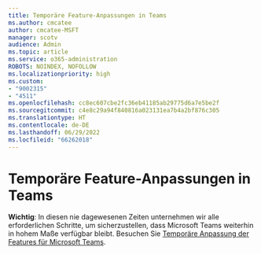 ```yaml
---
title: Temporäre Feature-Anpassungen in Teams
ms.author: cmcatee
author: cmcatee-MSFT
manager: scotv
audience: Admin
ms.topic: article
ms.service: o365-administration
ROBOTS: NOINDEX, NOFOLLOW
ms.localizationpriority: high
ms.custom:
- "9002315"
- "4511"
ms.openlocfilehash: cc8ec607cbe2fc36eb41185ab29775d6a7e5be2f
ms.sourcegitcommit: c4e8c29a94f840816a023131ea7b4a2bf876c305
ms.translationtype: HT
ms.contentlocale: de-DE
ms.lasthandoff: 06/29/2022
ms.locfileid: "66262018"
---
```

# <a name="teams-temporary-feature-adjustments"></a>Temporäre Feature-Anpassungen in Teams

**Wichtig**: In diesen nie dagewesenen Zeiten unternehmen wir alle erforderlichen Schritte, um sicherzustellen, dass Microsoft Teams weiterhin in hohem Maße verfügbar bleibt. Besuchen Sie [Temporäre Anpassung der Features für Microsoft Teams](https://admin.microsoft.com/Adminportal/Home?source=applauncher#MessageCenter?id=MC206581).
